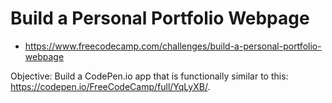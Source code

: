 # Build a Personal Portfolio Webpage
- https://www.freecodecamp.com/challenges/build-a-personal-portfolio-webpage

Objective: Build a CodePen.io app that is functionally similar to this: https://codepen.io/FreeCodeCamp/full/YqLyXB/.

